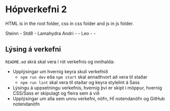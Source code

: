 # Hópverkefni 2

HTML is in the root folder, css in css folder and js in js folder. 


Steinn - Std8 - Lamahydra
Andri - - 
Leo - -


## Lýsing á verkefni

`README.md` skrá skal vera í rót verkefnis og innihalda:

* Upplýsingar um hvernig keyra skuli verkefnið
  * `npm run dev` eða `npm start` skal annaðhvort að vera til staðar
  * `npm run lint` skal vera til staðar og keyra stylelint á Sass
* Lýsingu á uppsetningu verkefnis, hvernig því er skipt í möppur, hvernig CSS/Sass er skipulagt og fleira sem á við
* Upplýsingar um alla sem unnu verkefni, nöfn, HÍ notendanöfn og GitHub notendanöfn

